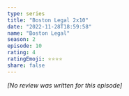 ```yaml
---
type: series
title: "Boston Legal 2x10"
date: "2022-11-28T18:59:58"
name: "Boston Legal"
season: 2
episode: 10
rating: 4
ratingEmoji: ⭐️⭐️⭐️⭐️
share: false
---
```


_[No review was written for this episode]_
